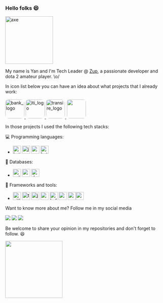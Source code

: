 ### Hello folks 😄
<img src="https://user-images.githubusercontent.com/5366951/139567431-e2ed8b35-df2c-4081-a635-eb6b72b66389.jpg" alt="axe" style="width: 150px"></img>

My name is Yan and I'm Tech Leader @ [Zup](https://www.zup.com.br/), a passionate developer and dota 2 amateur player. \o/

In icon list below you can have an idea about what projects that I already work:


<a href="https://finsiders.com.br/2022/02/28/as-novas-apostas-do-itau-bba-para-crescer-entre-as-techs/">
    <img src="https://encrypted-tbn0.gstatic.com/images?q=tbn:ANd9GcSEjmJtjgyVWWTzhfc2-ZIFCwZokD6ek3lQx4152kLZdl1n4oVQORY2s6yFE4w4JB3O5Jw&usqp=CAU"
         alt="bank_logo" style="border: 0 solid white; border-radius: 10px; width: 60px"/>
</a>
<a href="https://iti.itau/">
    <img src="https://user-images.githubusercontent.com/5366951/139567587-ab4b8231-b8d9-4fd5-97b8-87ed7915e659.png"
         alt="iti_logo" style="border: 0 solid white; border-radius: 10px; width: 60px"/>
</a>
<a href="https://www.transire.com.br/">
    <img src="https://media-exp1.licdn.com/dms/image/C560BAQF1aZ4BOdyqkw/company-logo_200_200/0/1539724184310?e=2147483647&v=beta&t=baUDPXU7Pp5SwciufV0FFAcRhtm56yhzleGKiqOrh0A"
         alt="transire_logo" style="border: 0 solid white; border-radius: 10px; width: 60px"/>
</a>
<a href="https://supergeeks.com.br/">
 <img src="https://pbs.twimg.com/profile_images/834059561032151041/frG20364_400x400.jpg" style="border: 2px solid white; border-radius: 10px; width: 60px" >
</a>

In those projects I used the following tech stacks:

💻 Programming languages:

* <img src="https://upload.wikimedia.org/wikipedia/commons/thumb/7/74/Kotlin_Icon.png/1200px-Kotlin_Icon.png" alt="kotlin_logo" style="width: 25px"/> <img src="https://cdn-icons-png.flaticon.com/512/226/226777.png" alt="java_logo" style="width: 25px"/> <img src="https://iconape.com/wp-content/png_logo_vector/c.png" alt="csharp_logo" style="width: 25px"/> <img src="https://user-images.githubusercontent.com/3613230/41752586-476b0b24-7596-11e8-95fe-8fd3faa21e8a.png" alt="kotlin_logo" style="width: 25px"/>

💾 Databases:

* <img src="https://www.seekpng.com/png/full/256-2566170_free-high-quality-sql-microsoft-sql-server-icon.png" alt="sql_server_icon" style="width: 25px"/> <img src="https://user-images.githubusercontent.com/24623425/36042969-f87531d4-0d8a-11e8-9dee-e87ab8c6a9e3.png" alt="postgres_icon" style="width: 25px"/> <img src="https://destra.software/content/139447302d72e5568f6eb89c4abba1c1.svg" alt="dynamo_db" style="width: 25px"/>

🔧 Frameworks and tools:

* <img src="https://cdn.icon-icons.com/icons2/2415/PNG/512/gitlab_original_logo_icon_146503.png" alt="gitlab_ci" style="width: 25px"/> <img src="https://caiodelgado.dev/content/images/2020/04/terraform_d56939b1fa30e9c48acec1ccd8d4e507.png" alt="terraform_logo" style="width: 25px"/> <img src="http://mirrors.jenkins.io/art/jenkins-logo/headshot.svg" alt="jenkins_logo" style="width: 25px"/> <img src="https://static.docs.com/ui/media/product/azure/spring-cloud.svg" alt="spring_logo" style="width: 25px"/> <img src="https://upload.wikimedia.org/wikipedia/commons/thumb/0/0a/Apache_kafka-icon.svg/2048px-Apache_kafka-icon.svg.png" alt="kafka_logo" style="width: 25px"/> <img src="https://encrypted-tbn0.gstatic.com/images?q=tbn:ANd9GcSm4WweXRCA5-B2-AKKOKntcbUQAlPc0WW5coRkAdLr53h0002Aq6FPWw79--m6GGdHGiM&usqp=CAU" alt="avro_logo" style="width: 25px"/> <img src="https://media-exp1.licdn.com/dms/image/C4D0BAQEqngOW2G6vuw/company-logo_200_200/0/1624901824586?e=2147483647&v=beta&t=RM9fTeiBtqI7u44mhCKfbr8MWkw5ZxvAVMHBqofV0Bk" alt="aws_logo" style="width: 25px"/><img src="https://git-scm.com/images/logos/downloads/Git-Icon-1788C.png" alt="aws_logo" style="width: 25px"/>

Want to know more about me? Follow me in my social media

<a href="https://instagram.com/yan.brandao" target="_blank"><img src="https://img.shields.io/badge/-Instagram-%23E4405F?style=for-the-badge&logo=instagram&logoColor=white" target="_blank"></a> 
<a href = "mailto:ybrandao.d@gmail.com"><img src="https://img.shields.io/badge/-Gmail-%23333?style=for-the-badge&logo=gmail&logoColor=white" target="_blank"></a>
<a href="https://www.linkedin.com/in/yanbrandao/" target="_blank"><img src="https://img.shields.io/badge/-LinkedIn-%230077B5?style=for-the-badge&logo=linkedin&logoColor=white" target="_blank"></a>

Be welcome to share your opinion in my repositories and don't forget to follow. 😆

<div>
  <img height="180em" src="https://github-readme-stats.vercel.app/api?username=yanBrandao&show_icons=true&hide_border=true&bg_color=1c1c1c&title_color=09f1ff&icon_color=09f1ff&text_color=09f1ff" />
</div>

